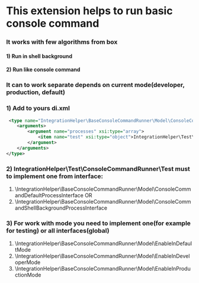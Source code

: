 # This extension helps to run basic console command

### It works with few algorithms from box
#### 1) Run in shell background
#### 2) Run like console command

### It can to work separate depends on current mode(developer, production, default)


### 1) Add to yours di.xml
```xml
 <type name="IntegrationHelper\BaseConsoleCommandRunner\Model\ConsoleCommandRunner">
    <arguments>
        <argument name="processes" xsi:type="array">
            <item name="test" xsi:type="object">IntegrationHelper\Test\ConsoleCommandRunner\Test</item>
        </argument>
    </arguments>
</type>
```
### 2) IntegrationHelper\Test\ConsoleCommandRunner\Test must to implement one from interface:
1) \IntegrationHelper\BaseConsoleCommandRunner\Model\ConsoleCommandDefaultProcessInterface
OR 
2) \IntegrationHelper\BaseConsoleCommandRunner\Model\ConsoleCommandShellBackgroundProcessInterface

### 3) For work with mode you need to implement one(for example for testing) or all interfaces(global)
1) \IntegrationHelper\BaseConsoleCommandRunner\Model\EnableInDefaultMode
2) \IntegrationHelper\BaseConsoleCommandRunner\Model\EnableInDeveloperMode
3) \IntegrationHelper\BaseConsoleCommandRunner\Model\EnableInProductionMode
